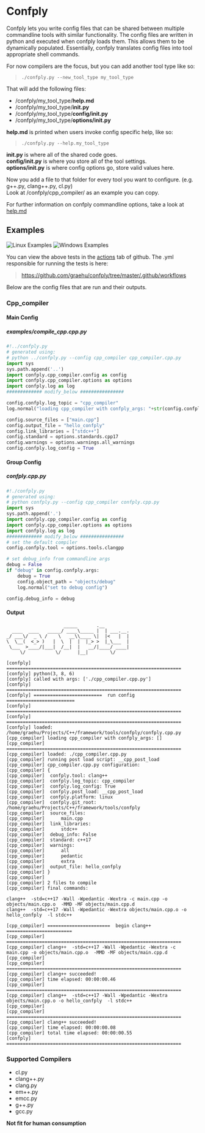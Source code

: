 # Confply #

Confply lets you write config files that can be shared between multiple commandline tools with similar functionality. The config files are written in python and executed when confply loads them. This allows them to be dynamically populated. Essentially, confply translates config files into tool appropriate shell commands.

For now compilers are the focus, but you can add another tool type like so:
> `./confply.py --new_tool_type my_tool_type`

That will add the following files:

* /confply/my_tool_type/**help.md**
* /confply/my_tool_type/**__init__.py**
* /confply/my_tool_type/**config/__init__.py**
* /confply/my_tool_type/**options/__init__.py**

**help.md** is printed when users invoke config specific help, like so:
> `./confply.py --help.my_tool_type`

**__init__.py** is where all of the shared code goes. <br>
**config/__init__.py** is where you store all of the tool settings. <br>
**options/__init__.py** is where config options go, store valid values here.

Now you add a file to that folder for every tool you want to configure. (e.g. g++.py, clang++.py, cl.py) <br>
Look at /confply/cpp_compiler/ as an example you can copy.

For further information on confply commandline options, take a look at [help.md](https://github.com/graehu/confply/blob/master/help.md)

## Examples
![Linux Examples](https://github.com/graehu/confply/workflows/Linux%20Examples/badge.svg)
![Windows Examples](https://github.com/graehu/confply/workflows/Windows%20Examples/badge.svg)

You can view the above tests in the [actions](https://github.com/graehu/confply/actions) tab of github. The .yml responsible for running the tests is here: 

> https://github.com/graehu/confply/tree/master/.github/workflows

Below are the config files that are run and their outputs.

### Cpp_compiler

#### Main Config
##### examples/compile_cpp.cpp.py
``` python
#!../confply.py
# generated using:
# python ../confply.py --config cpp_compiler cpp_compiler.cpp.py
import sys
sys.path.append('..')
import confply.cpp_compiler.config as config
import confply.cpp_compiler.options as options
import confply.log as log
############# modify_below ################

config.confply.log_topic = "cpp_compiler"
log.normal("loading cpp_compiler with confply_args: "+str(config.confply.args))

config.source_files = ["main.cpp"]
config.output_file = "hello_confply"
config.link_libraries = ["stdc++"]
config.standard = options.standards.cpp17
config.warnings = options.warnings.all_warnings
config.confply.log_config = True
```
#### Group Config
##### confply.cpp.py
``` python
#!./confply.py
# generated using:
# python confply.py --config cpp_compiler confply.cpp.py
import sys
sys.path.append('.')
import confply.cpp_compiler.config as config
import confply.cpp_compiler.options as options
import confply.log as log
############# modify_below ################
# set the default compiler
config.confply.tool = options.tools.clangpp

# set debug_info from commandline args
debug = False
if "debug" in config.confply.args:
    debug = True
    config.object_path = "objects/debug"
    log.normal("set to debug config")

config.debug_info = debug
```
#### Output

``` log
                     _____       .__         
  ____  ____   _____/ ____\_____ |  | ___.__.
_/ ___\/  _ \ /    \   __\\____ \|  |<   |  |
\  \__(  <_> )   |  \  |  |  |_> >  |_\___  |
 \___  >____/|___|  /__|  |   __/|____/ ____|
     \/           \/      |__|        \/     

[confply] ================================================================
[confply] python(3, 8, 6)
[confply] called with args: ['./cpp_compiler.cpp.py']
[confply] ================================================================
[confply] =========================  run config  =========================
[confply] ================================================================
[confply] ================================================================
[confply] loaded: /home/graehu/Projects/C++/framework/tools/confply/confply.cpp.py
[cpp_compiler] loading cpp_compiler with confply_args: []
[cpp_compiler] ================================================================
[cpp_compiler] loaded: ./cpp_compiler.cpp.py
[cpp_compiler] running post load script: __cpp_post_load
[cpp_compiler] cpp_compiler.cpp.py configuration:
[cpp_compiler] {
[cpp_compiler] 	confply.tool: clang++
[cpp_compiler] 	confply.log_topic: cpp_compiler
[cpp_compiler] 	confply.log_config: True
[cpp_compiler] 	confply.post_load: __cpp_post_load
[cpp_compiler] 	confply.platform: linux
[cpp_compiler] 	confply.git_root: /home/graehu/Projects/C++/framework/tools/confply
[cpp_compiler] 	source_files: 
[cpp_compiler] 		main.cpp
[cpp_compiler] 	link_libraries: 
[cpp_compiler] 		stdc++
[cpp_compiler] 	debug_info: False
[cpp_compiler] 	standard: c++17
[cpp_compiler] 	warnings: 
[cpp_compiler] 		all
[cpp_compiler] 		pedantic
[cpp_compiler] 		extra
[cpp_compiler] 	output_file: hello_confply
[cpp_compiler] }
[cpp_compiler] 
[cpp_compiler] 2 files to compile
[cpp_compiler] final commands:

clang++  -std=c++17 -Wall -Wpedantic -Wextra -c main.cpp -o objects/main.cpp.o  -MMD -MF objects/main.cpp.d  
clang++  -std=c++17 -Wall -Wpedantic -Wextra objects/main.cpp.o -o hello_confply  -l stdc++  

[cpp_compiler] =======================  begin clang++  ========================
[cpp_compiler] ================================================================
[cpp_compiler] clang++  -std=c++17 -Wall -Wpedantic -Wextra -c main.cpp -o objects/main.cpp.o  -MMD -MF objects/main.cpp.d  
[cpp_compiler] 
[cpp_compiler] ================================================================
[cpp_compiler] clang++ succeeded!
[cpp_compiler] time elapsed: 00:00:00.46
[cpp_compiler] ================================================================
[cpp_compiler] clang++  -std=c++17 -Wall -Wpedantic -Wextra objects/main.cpp.o -o hello_confply  -l stdc++  
[cpp_compiler] 
[cpp_compiler] ================================================================
[cpp_compiler] clang++ succeeded!
[cpp_compiler] time elapsed: 00:00:00.08
[cpp_compiler] total time elapsed: 00:00:00.55
[confply] ================================================================

```
### Supported Compilers

* cl.py
* clang++.py
* clang.py
* em++.py
* emcc.py
* g++.py
* gcc.py

**Not fit for human consumption**
